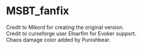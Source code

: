 # MSBT_fanfix

Credit to Mikord for creating the original version.  
Credit to curseforge user Elnarfim for Evoker support.  
Chaos damage color added by Punishbear.  
